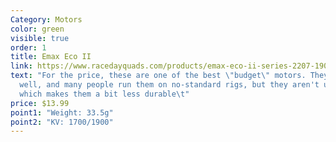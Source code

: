 ```yaml
---
Category: Motors
color: green
visible: true
order: 1
title: Emax Eco II
link: https://www.racedayquads.com/products/emax-eco-ii-series-2207-1900kv-motor?_pos=11&_sid=7c6098b62&_ss=r
text: "For the price, these are one of the best \"budget\" motors. They work
  well, and many people run them on no-standard rigs, but they aren't unibell
  which makes them a bit less durable\t"
price: $13.99
point1: "Weight: 33.5g"
point2: "KV: 1700/1900"
---
```

